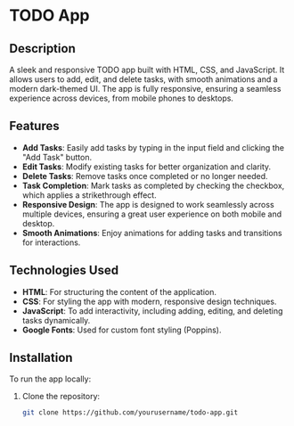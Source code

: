 # TODO App

## Description
A sleek and responsive TODO app built with HTML, CSS, and JavaScript. It allows users to add, edit, and delete tasks, with smooth animations and a modern dark-themed UI. The app is fully responsive, ensuring a seamless experience across devices, from mobile phones to desktops.

## Features
- **Add Tasks**: Easily add tasks by typing in the input field and clicking the "Add Task" button.
- **Edit Tasks**: Modify existing tasks for better organization and clarity.
- **Delete Tasks**: Remove tasks once completed or no longer needed.
- **Task Completion**: Mark tasks as completed by checking the checkbox, which applies a strikethrough effect.
- **Responsive Design**: The app is designed to work seamlessly across multiple devices, ensuring a great user experience on both mobile and desktop.
- **Smooth Animations**: Enjoy animations for adding tasks and transitions for interactions.

## Technologies Used
- **HTML**: For structuring the content of the application.
- **CSS**: For styling the app with modern, responsive design techniques.
- **JavaScript**: To add interactivity, including adding, editing, and deleting tasks dynamically.
- **Google Fonts**: Used for custom font styling (Poppins).

## Installation
To run the app locally:
1. Clone the repository:
   ```bash
   git clone https://github.com/yourusername/todo-app.git
